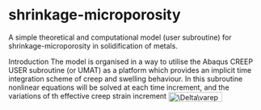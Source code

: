 # shrinkage-microporosity
A simple theoretical and computational model (user subroutine) for shrinkage-microporosity in solidification of metals. 

Introduction
The model is organised in a way to utilise the Abaqus CREEP USER subroutine (or UMAT) as a platform which provides an implicit time integration scheme of creep and swelling behaviour. In this subroutine nonlinear equations will be solved at each time increment, and the variations of th effective creep strain increment <img src="http://bit.ly/2Wy86Ci" align="center" border="0" alt="\Delta\varepsilon^{cr} (=  \dot{ \varepsilon } _{e} dt)" width="106" height="19" />
